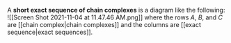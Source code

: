 A **short exact sequence of chain complexes** is a diagram like the following:
![[Screen Shot 2021-11-04 at 11.47.46 AM.png]]
where the rows $A$, $B$, and $C$ are [[chain complex|chain complexes]] and the columns are [[exact sequence|exact sequences]].


